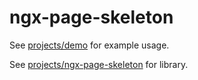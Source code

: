# ngx-page-skeleton

See [projects/demo](./projects/demo/) for example usage.

See [projects/ngx-page-skeleton](./projects/ngx-page-skeleton/) for library.
